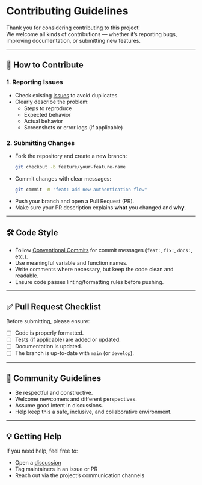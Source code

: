 # Contributing Guidelines

Thank you for considering contributing to this project!  
We welcome all kinds of contributions — whether it’s reporting bugs, improving documentation, or submitting new features.

---

## 📌 How to Contribute

### 1. Reporting Issues
- Check existing [issues](../../issues) to avoid duplicates.  
- Clearly describe the problem:
  - Steps to reproduce
  - Expected behavior
  - Actual behavior
  - Screenshots or error logs (if applicable)  

### 2. Submitting Changes
- Fork the repository and create a new branch:
  ```bash
  git checkout -b feature/your-feature-name
  ```
- Commit changes with clear messages:
  ```bash
  git commit -m "feat: add new authentication flow"
  ```
- Push your branch and open a Pull Request (PR).  
- Make sure your PR description explains **what** you changed and **why**.

---

## 🛠 Code Style
- Follow [Conventional Commits](https://www.conventionalcommits.org/) for commit messages (`feat:`, `fix:`, `docs:`, etc.).  
- Use meaningful variable and function names.  
- Write comments where necessary, but keep the code clean and readable.  
- Ensure code passes linting/formatting rules before pushing.  

---

## ✅ Pull Request Checklist
Before submitting, please ensure:
- [ ] Code is properly formatted.  
- [ ] Tests (if applicable) are added or updated.  
- [ ] Documentation is updated.  
- [ ] The branch is up-to-date with `main` (or `develop`).  

---

## 🤝 Community Guidelines
- Be respectful and constructive.  
- Welcome newcomers and different perspectives.  
- Assume good intent in discussions.  
- Help keep this a safe, inclusive, and collaborative environment.  

---

## 💡 Getting Help
If you need help, feel free to:
- Open a [discussion](../../discussions)  
- Tag maintainers in an issue or PR  
- Reach out via the project’s communication channels  
